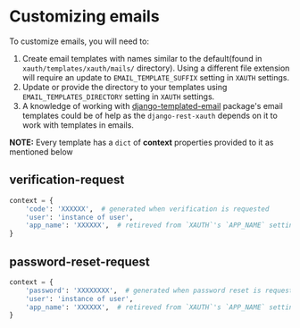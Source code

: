 # Customizing emails
To customize emails, you will need to:

1. Create email templates with names similar to the default(found in `xauth/templates/xauth/mails/` directory). Using a 
different file extension will require an update to `EMAIL_TEMPLATE_SUFFIX` setting in `XAUTH` settings.
2. Update or provide the directory to your templates using `EMAIL_TEMPLATES_DIRECTORY` setting in `XAUTH` settings.
3. A knowledge of working with [django-templated-email][django-templated-email-url] package's email templates could be 
of help as the `django-rest-xauth` depends on it to work with templates in emails.

**NOTE:** Every template has a `dict` of **context** properties provided to it as mentioned below

## verification-request
```python
context = {
    'code': 'XXXXXX',  # generated when verification is requested
    'user': 'instance of user',
    'app_name': 'XXXXXX',  # retireved from `XAUTH`'s `APP_NAME` setting
}

```

## password-reset-request
```python
context = {
    'password': 'XXXXXXXX',  # generated when password reset is requested
    'user': 'instance of user',
    'app_name': 'XXXXXX',  # retireved from `XAUTH`'s `APP_NAME` setting
}

```

[django-templated-email-url]: https://github.com/vintasoftware/django-templated-email